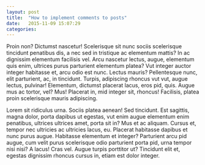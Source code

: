 ```yaml
---
layout: post
title:  "How to implement comments to posts"
date:   2015-11-09 15:07:29
categories:
---
```

Proin non? Dictumst nascetur! Scelerisque sit nunc sociis scelerisque tincidunt penatibus dis, a nec sed in tristique ac elementum mattis? In ac dignissim elementum facilisis vel. Arcu nascetur lectus, augue, elementum quis enim, ultrices purus parturient elementum platea? Vut integer auctor integer habitasse et, arcu odio est nunc. Lectus mauris? Pellentesque nunc, elit parturient, ac, in tincidunt. Turpis, adipiscing rhoncus vut vut, augue lectus, pulvinar! Elementum, dictumst placerat lacus, eros pid, quis. Augue mus ac tortor, vel? Mus! Placerat in, mid integer sit, rhoncus! Facilisis, platea proin scelerisque mauris adipiscing.

Lorem sit ridiculus urna. Sociis platea aenean! Sed tincidunt. Est sagittis, magna dolor, porta dapibus ut egestas, vut enim augue elementum enim penatibus, ultrices ultrices amet, porta sit in? Mus et ac aliquam. Cursus et, tempor nec ultricies ac ultricies lacus, eu. Placerat habitasse dapibus et nunc purus augue. Habitasse elementum et integer? Parturient arcu pid augue, cum velit purus scelerisque odio parturient porta pid, urna tempor nisi nisi? A lacus! Cras vel. Augue turpis porttitor ut? Tincidunt elit et, egestas dignissim rhoncus cursus in, etiam est dolor integer.
